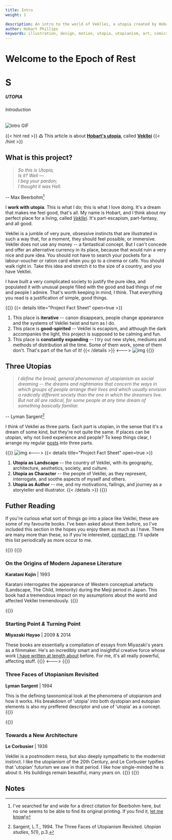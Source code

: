```yaml
---
title: Intro
weight: 1

description: An intro to the world of Vekllei, a utopia created by Hobart Phillips.
author: Hobart Phillips
keywords: illustration, design, motion, utopia, utopianism, art, comics, comic, hobart, phillips, vekllei, millmint
---
```


<style>
.markdown a {
color: var(--color-red);
}
.markdown a.anchor {
color: var(--color-red);
}
aside nav ul a {
color: var(--color-red);
}
#headerbox .emoji {
color: var(--color-red);
}

.markdown img[alt=smallimg]{
  display: block;
  margin-left: auto;
  margin-right: auto;
  width: 50%;
}
</style>

<div id="headerbox">
  <h1 class="title">Welcome to the Epoch of Rest</i></h1>
  <h1 class="emoji" id="whirlybat">S</h1>
</div>

<h5 span class="tag red"> UTOPIA </h5>
<h6 span class="sitetag">Introduction</h6>

![Intro GIF](/images/intro.gif)

{{< hint red >}}
߷ This article is about [**Hobart's utopia**](/utopia/intro/#three-utopias), called [**Vekllei**](/utopia/vekllei)
{{< /hint >}}

## What is this project?

<blockquote><i>So this is Utopia,<br />
Is it? Well — <br />
I beg your pardon;<br />
I thought it was Hell.</i></blockquote>

-- Max Beerbohm[^1]

<span class="fc">I</span>
**work with utopia**. This is what I do; this is what I love doing. It's a dream that makes me feel good, that's all. My name is Hobart, and I think about my perfect place for a living, called [*Vekllei*](/utopia/vekllei/). It's part-escapism, part-fantasy, and all good.

Vekllei is a jumble of very pure, obsessive instincts that are illustrated in such a way that, for a moment, they should feel possible, or immersive. Vekllei does not use any money -- a fantastical concept. But I can't concede and offer an alternative currency in its place, because that would ruin a very nice and pure idea. You should not have to search your pockets for a labour-voucher or ration card when you go to a cinema or café. You should walk right in. Take this idea and stretch it to the size of a country, and you have Vekllei.

I have built a very complicated society to justify the pure idea, and populated it with unusual people filled with the good and bad things of me and people I admire. That's worth keeping in mind, I think. That everything you read is a justification of simple, good things.

{{<columns>}}
{{< details title="Project Fact Sheet" open=true >}}
1. This place is **iterative** -- canon disappears, people change appearance and the systems of Vekllei twist and turn as I do.
2. This place is **good-spirited** -- Vekllei is escapism, and although the dark accompanies the light, this project is supposed to be calming and fun.
3. This place is **constantly expanding** -- I try out new styles, mediums and methods of distribution all the time. Some of them work, some of them don't. That's part of the fun of it!
{{< /details >}}
<--->
![img](/images/women.jpg)
{{</columns>}}

## Three Utopias

> *I define the broad, general phenomenon of utopianism as social dreaming -- the dreams and nightmares that concern the ways in which groups of people arrange their lives and which usually envision a radically different society than the one in which the dreamers live. But not all are radical, for some people at any time dream of something basically familiar.*

-- Lyman Sargent[^2]

I think of Vekllei as three parts. Each part is utopian, in the sense that it's a dream of some kind, but they're not quite the same. If places can be utopian, why not lived experience and people? To keep things clear, I arrange my regular [posts](/posts/) into three parts.

{{<columns>}}
![img](/images/pond.jpg)
<--->
{{< details title="Project Fact Sheet" open=true >}}
1. **Utopia as Landscape** -- the country of Vekllei, with its geography, architecture, aesthetics, society, and culture.
2. **Utopia as Character** -- the people of Vekllei, as they represent, interrogate, and soothe aspects of myself and others.
3. **Utopia as Author** -- me, and my motivations, failings, and journey as a storyteller and illustrator.
{{< /details >}}
{{</columns>}}

## Futher Reading

If you're curious what sort of things go into a place like Vekllei, these are some of my favourite books. I've been asked about them before, so I've included this section in the hopes you enjoy them as much as I have. There are many more than these, so if you're interested, [contact me](/newsdesk/about). I'll update this list periodically as more occur to me.

{{<columns>}}
{{<hint panel>}}
### On the Origins of Modern Japanese Literature
**Karatani Kojin** | 1993

Karatani interrogates the appearance of Western conceptual artefacts (Landscape, The Child, Interiority) during the Meiji period in Japan. This book had a tremendous impact on my assumptions about the world and affected Vekllei tremendously.
{{</hint>}}

{{<hint panel>}}
### Starting Point *&* Turning Point
**Miyazaki Hayao** | 2009 & 2014

These books are essentially a compilation of essays from Miyazaki's years as a filmmaker. He's an incredibly smart and insightful creative force whose work [I have written at length about](/newsdesk/essays/ghibli) before. For me, it's all really powerful, affecting stuff.
{{</hint>}}
<--->
{{<hint panel>}}
### Three Faces of Utopianism Revisited
**Lyman Sargent** | 1994

This is the defining taxonomical look at the phenomena of utopianism and how it works. His breakdown of 'utopia' into both dystopian and eutopian elements is also my preffered descriptor and use of 'utopia' as a concept.
{{</hint>}}

{{<hint panel>}}
### Towards a New Architecture
**Le Corbusier** | 1936

Vekllei is a postmodern mess, but also deeply sympathetic to the modernist instinct. I like the utopianism of the 20th Century, and Le Corbusier typifies that 'utopian' futurism we saw in that period. I like how single-minded he is about it. His buildings remain beautiful, many years on.
{{</hint>}}
{{</columns>}}

## Notes

[^1]: I've searched far and wide for a direct citation for Beerbohm here, but no one seems to be able to find its original printing. If you find it, [let me know](/newsdesk/about)!
[^2]: Sargent, L.T., 1994. The Three Faces of Utopianism Revisited. *Utopian studies*, 5(1), p.3.
